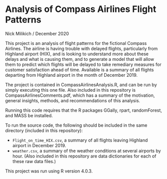 # Analysis of Compass Airlines Flight Patterns

Nick Milikich /
December 2020

This project is an analysis of flight patterns for the fictional Compass Airlines. The airline is having trouble with delayed flights, particularly from Highland airport (HIX), and is looking to understand more about these delays and what is causing them, and to generate a model that will allow them to predict which flights will be delayed to take remediary measures for customer satisfaction ahead of time. Available is a summary of all flights departing from Highland airport in the month of December 2019.

The project is contained in CompassAirlinesAnalysis.R, and can be run by simply executing this one file. Also included in this repository is CompassAirlinesComments.pdf, which has a summary of the motivation, general insights, methods, and recommendations of this analysis.

Running this code requires that the R packages GGally, rpart, randomForest, and MASS be installed.

To run the source code, the following should be included in the same directory (included in this repository):
- `Flight_on_time_HIX.csv`, a summary of all flights leaving Highland airport in December 2019.
- `weather.csv`, a summary of the weather conditions at several airports by hour.
(Also included in this repository are data dictionaries for each of these raw data files.)

This project was run using R version 4.0.3.
